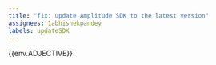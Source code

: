 ```yaml
---
title: "fix: update Amplitude SDK to the latest version"
assignees: 1abhishekpandey
labels: updateSDK
---
```


{{env.ADJECTIVE}}

